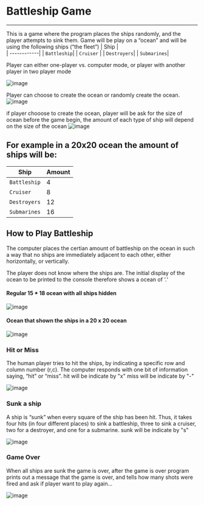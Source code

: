 # Battleship Game
-----------------
This is a game where the program places the ships randomly, and the player attempts to sink them.
Game will be play on a “ocean” and will be using the following ships (“the fleet”)
| Ship        |         
| ------------| 
| `Battleship`| 
| `Cruiser`   | 
| `Destroyers`| 
| `Submarines`| 

Player can either one-player vs. computer mode, or player with another player in two player mode

![image](https://user-images.githubusercontent.com/77389522/173025586-b528a920-7d6f-4936-bc70-570d1979994c.png)


Player can choose to create the ocean or randomly create the ocean.
![image](https://user-images.githubusercontent.com/77389522/173012566-81fd0992-5593-4e5f-8caf-d15bcf8495ea.png)


if player chooose to create the ocean, player will be ask for the size of ocean before the game begin, the amount of each type of ship will depend on the size of the ocean
![image](https://user-images.githubusercontent.com/77389522/173009628-aa79476a-1a29-4fdc-94a5-31a48e40df45.png)


## For example in a 20x20 ocean the amount of ships will be:
| Ship        | Amount |         
| ------------| -------|
| `Battleship`| 4      | 
| `Cruiser`   | 8      |
| `Destroyers`| 12     |
| `Submarines`| 16     |

## How to Play Battleship
The computer places the certian amount of battleship on the ocean in such a way that no ships are immediately adjacent to each other, either horizontally, or vertically. 

The player does not know where the ships are. The initial display of the ocean to be printed to the console therefore shows a ocean of ‘.‘ 
#### Regular 15 * 18 ocean with all ships hidden
![image](https://user-images.githubusercontent.com/77389522/173008444-c16cd29e-7fa1-46cf-b646-89398248b85b.png)

#### Ocean that shown the ships in a 20 x 20 ocean 
![image](https://user-images.githubusercontent.com/77389522/173008158-5b502343-0772-455f-9ff7-e56f72f948ad.png)

### Hit or Miss
The human player tries to hit the ships, by indicating a specific row and column number (r,c). The computer responds with one bit of information saying, “hit” or “miss”.
hit will be indicate by "x"
miss will be indicate by "-"

![image](https://user-images.githubusercontent.com/77389522/172989558-a61f6a4c-b5c9-4652-a920-1233871b2dd3.png)

### Sunk a ship
A ship is “sunk” when every square of the ship has been hit. Thus, it takes four hits (in four different places) to sink a battleship, three to sink a cruiser, two for a destroyer, and one for a submarine.
sunk will be indicate by "s"

![image](https://user-images.githubusercontent.com/77389522/172990215-bc48d69c-59d4-471f-9ddf-e327864c3d5c.png)

### Game Over
When all ships are sunk the game is over, after the game is over program prints out a message that the game is over, and tells how many shots were fired and ask if player want to play again...

![image](https://user-images.githubusercontent.com/77389522/172990329-284c2eac-77da-4794-a38a-c16fca27e15e.png)

